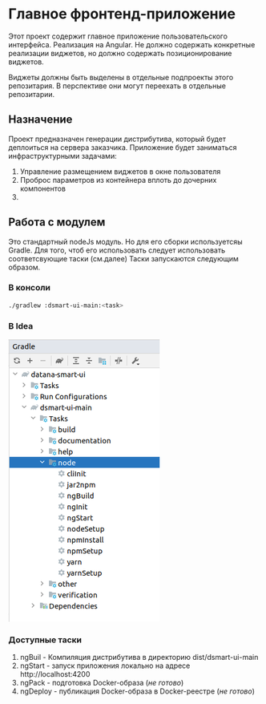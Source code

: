 # Главное фронтенд-приложение

Этот проект содержит главное приложение пользовательского интерфейса.
Реализация на Angular. Не должно содержать конкретные реализации
виджетов, но должно содержать позиционирование виджетов.

Виджеты должны быть выделены в отдельные подпроекты этого репозитария.
В перспективе они могут переехать в отдельные репозитарии.

## Назначение

Проект предназначен генерации дистрибутива, который будет деплоиться на
сервера заказчика. Приложение будет заниматься инфраструктурными задачами:
1. Управление размещением виджетов в окне пользователя
2. Проброс параметров из контейнера вплоть до дочерних компонентов
3.  

## Работа с модулем
Это стандартный nodeJs модуль. Но для его сборки используетсяы Gradle.
Для того, чтоб его использовать следует использовать соответсвующие таски (см.далее)
Таски запускаются следующим образом.

### В консоли
```bash
./gradlew :dsmart-ui-main:<task>
```

### В Idea
![Idea tasks](docs/idea-screen.png)

### Доступные таски
1. ngBuil - Компиляция дистрибутива в директорию dist/dsmart-ui-main
2. ngStart - запуск приложения локально на адресе http://localhost:4200
3. ngPack - подготовка Docker-образа (_не готово_)
4. ngDeploy - публикация Docker-образа в Docker-реестре (_не готово_)
